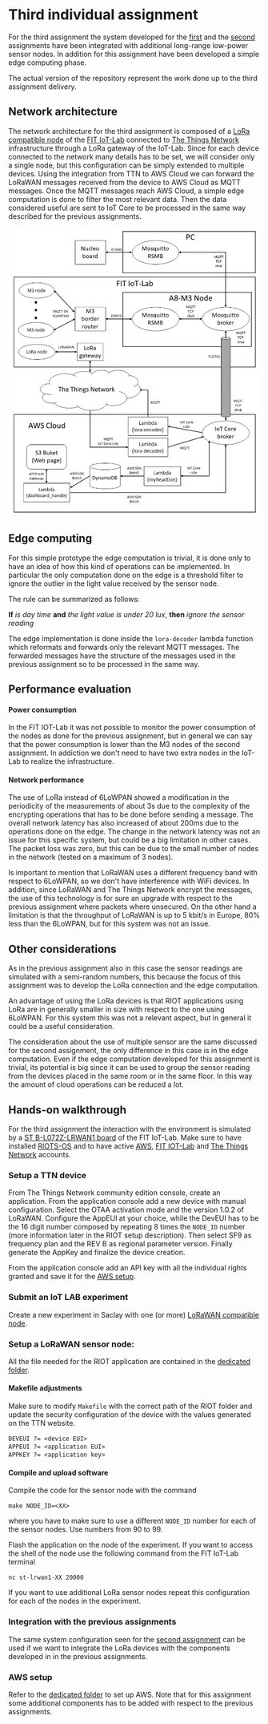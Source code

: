 # Third individual assignment

For the third assignment the system developed for the [first](first_assignment.md) and the [second](second_assignment.md) assignments have been integrated with additional long-range low-power sensor nodes. In addition for this assignment have been developed a simple edge computing phase.

The actual version of the repository represent the work done up to the third assignment delivery.

## Network architecture

The network architecture for the third assignment is composed of a [LoRa compatible node](https://www.iot-lab.info/docs/boards/st-b-l072z-lrwan1/) of the [FIT IoT-Lab](https://www.iot-lab.info/) connected to [The Things Network](https://www.thethingsnetwork.org/) infrastructure through a LoRa gateway of the IoT-Lab. Since for each device connected to the network many details has to be set, we will consider only a single node, but this configuration can be simply extended to multiple devices. Using the integration from TTN to AWS Cloud we can forward the LoRaWAN messages received from the device to AWS Cloud as MQTT messages. Once the MQTT messages reach AWS Cloud, a simple edge computation is done to filter the most relevant data. Then the data considered useful are sent to IoT Core to be processed in the same way described for the previous assignments.

<img src=src/network3.png width="800">

## Edge computing

For this simple prototype the edge computation is trivial, it is done only to have an idea of how this kind of operations can be implemented. In particular the only computation done on the edge is a threshold filter to ignore the outlier in the light value received by the sensor node.

The rule can be summarized as follows:

**If** *is day time* **and** *the light value is under 20 lux*, **then** *ignore the sensor reading*

The edge implementation is done inside the `lora-decoder` lambda function which reformats and forwards only the relevant MQTT messages. The forwarded messages have the structure of the messages used in the previous assignment so to be processed in the same way.

## Performance evaluation

#### Power consumption

In the FIT IOT-Lab it was not possible to monitor the power consumption of the nodes as done for the previous assignment, but in general we can say that the power consumption is lower than the M3 nodes of the second assignment. In addiction we don't need to have two extra nodes in the IoT-Lab to realize the infrastructure.

#### Network performance

The use of LoRa instead of 6LoWPAN showed a modification in the periodicity of the measurements of about 3s due to the complexity of the encrypting operations that has to be done before sending a message. The overall network latency has also increased of about 200ms due to the operations done on the edge. The change in the network latency was not an issue for this specific system, but could be a big limitation in other cases. The packet loss was zero, but this can be due to the small number of nodes in the network (tested on a maximum of 3 nodes).

Is important to mention that LoRaWAN uses a different frequency band with respect to 6LoWPAN, so we don't have interference with WiFi devices. In addition, since LoRaWAN and The Things Network encrypt the messages, the use of this technology is for sure an upgrade with respect to the previous assignment where packets where unsecured. On the other hand a limitation is that the throughput of LoRaWAN is up to 5 kbit/s in Europe, 80% less than the 6LoWPAN, but for this system was not an issue.

## Other considerations

As in the previous assignment also in this case the sensor readings are simulated with a semi-random numbers, this because the focus of this assignment was to develop the LoRa connection and the edge computation.

An advantage of using the LoRa devices is that RIOT applications using LoRa are in generally smaller in size with respect to the one using 6LoWPAN. For this system this was not a relevant aspect, but in general it could be a useful consideration.

The consideration about the use of multiple sensor are the same discussed for the second assignment, the only difference in this case is in the edge computation. Even if the edge computation developed for this assignment is trivial, its potential is big since it can be used to group the sensor reading from the devices placed in the same room or in the same floor. In this way the amount of cloud operations can be reduced a lot. 

## Hands-on walkthrough

For the third assignment the interaction with the environment is simulated by a [ST B-L072Z-LRWAN1 board](https://www.iot-lab.info/docs/boards/st-b-l072z-lrwan1/) of the FIT IoT-Lab. Make sure to have installed [RIOTS-OS](https://github.com/RIOT-OS/RIOT) and to have active [AWS](https://www.awseducate.com/signin/SiteLogin?ec=302&startURL=%2Fstudent%2Fs%2F), [FIT IOT-Lab](https://www.iot-lab.info/testbed/login?next=%2Fdashboard) and [The Things Network](https://account.thethingsnetwork.org/) accounts.

### Setup a TTN device

From The Things Network community edition console, create an application. From the application console add a new device with manual configuration. Select the OTAA activation mode and the version 1.0.2 of LoRaWAN. Configure the AppEUI at your choice, while the DevEUI has to be the 16 digit number composed by repeating 8 times the `NODE_ID` number (more information later in the RIOT setup description). Then select SF9 as frequency plan and the REV B as regional parameter version. Finally generate the AppKey and finalize the device creation.

From the application console add an API key with all the individual rights granted and save it for the [AWS setup](aws/).

### Submit an IoT LAB experiment

Create a new experiment in Saclay with one (or more) [LoRaWAN compatible node](https://www.iot-lab.info/docs/boards/st-b-l072z-lrwan1/).

### Setup a LoRaWAN sensor node:

All the file needed for the RIOT application are contained in the [dedicated folder](devices/stm32_l072cz).

#### Makefile adjustments

Make sure to modify `Makefile` with the correct path of the RIOT folder and update the security configuration of the device with the values generated on the TTN website.

```
DEVEUI ?= <device EUI>
APPEUI ?= <application EUI>
APPKEY ?= <application key>
```

#### Compile and upload software

Compile the code for the sensor node with the command

    make NODE_ID=<XX>

where you have to make sure to use a different `NODE_ID` number for each of the sensor nodes. Use numbers from 90 to 99.

Flash the application on the node of the experiment. If you want to access the shell of the node use the following command from the FIT IoT-Lab terminal

    nc st-lrwan1-XX 20000

If you want to use additional LoRa sensor nodes repeat this configuration for each of the nodes in the experiment.

### Integration with the previous assignments

The same system configuration seen for the [second assignment](second_assignment.md) can be used if we want to integrate the LoRa devices with the components developed in in the previous assignments.


### AWS setup

Refer to the [dedicated folder](aws/) to set up AWS. Note that for this assignment some additional components has to be added with respect to the previous assignments.